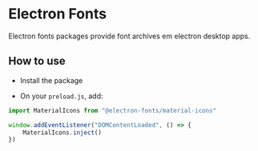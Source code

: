 # Electron Fonts

Electron fonts packages provide font archives em electron desktop apps.

## How to use

* Install the package

* On your `preload.js`, add:

```ts
import MaterialIcons from "@electron-fonts/material-icons"

window.addEventListener("DOMContentLoaded", () => {
    MaterialIcons.inject()
})
```